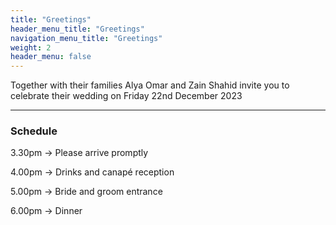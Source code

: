 ```yaml
---
title: "Greetings"
header_menu_title: "Greetings"
navigation_menu_title: "Greetings"
weight: 2
header_menu: false
---
```


Together with their families Alya Omar and Zain Shahid invite you to celebrate their wedding on Friday 22nd December 2023

---
### Schedule

3.30pm -> Please arrive promptly

4.00pm -> Drinks and canapé reception 

5.00pm -> Bride and groom entrance 

6.00pm -> Dinner
